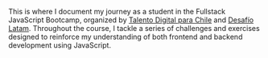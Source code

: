 This is where I document my journey as a student in the Fullstack JavaScript Bootcamp, organized by [Talento Digital para Chile](https://talentodigitalparachile.cl/) and [Desafío Latam](https://desafiolatam.com/). Throughout the course, I tackle a series of challenges and exercises designed to reinforce my understanding of both frontend and backend development using JavaScript.

